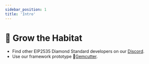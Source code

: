 ```yaml
---
sidebar_position: 1
title: 'Intro'
---
```


# 🌱 Grow the Habitat

- Find other EIP2535 Diamond Standard developers on our [Discord](https://discord.com/invite/Pqdj73UTt6).
- Use our framework prototype 💎[Gemcutter](/Developers/Gemcutter).